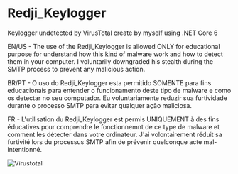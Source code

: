 # Redji_Keylogger
Keylogger undetected by VirusTotal create by myself using .NET Core 6 

EN/US - 
The use of the Redji_Keylogger is allowed ONLY for educational purpose for understand how this kind of malware work and how to detect them in your computer.
I voluntarily downgraded his stealth during the SMTP process to prevent any malicious action. 

BR/PT - 
O uso do Redji_Keylogger esta permitido SOMENTE para fins educacionais para entender o funcionamento deste tipo de malware e como os detectar no seu computador.
Eu voluntariamente reduzir sua furtividade durante o processo SMTP para evitar qualquer ação maliciosa.

FR - 
L'utilisation du Redji_Keylogger est permis UNIQUEMENT à des fins éducatives pour comprendre le fonctionnemnt de ce type de malware et comment les détecter dans votre ordinateur.
J'ai volontairement réduit sa furtivité lors du processus SMTP afin de prévenir quelconque acte mal-intentionné. 

![Virustotal](https://user-images.githubusercontent.com/48740296/188248247-6c849823-a330-42ca-aad0-5a2c335bd8b9.png)
